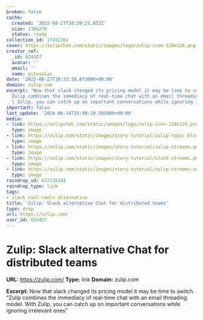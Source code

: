 ```yaml
---
broken: false
cache:
  created: '2022-08-27T10:39:21.052Z'
  size: 1366270
  status: ready
collection_id: 17452361
cover: https://zulipchat.com/static/images/logo/zulip-icon-128x128.png
creator_ref:
  _id: 624427
  avatar: ''
  email: ''
  name: pitosalas
date: '2022-08-27T10:33:18.873000+00:00'
domain: zulip.com
excerpt: "Now that slack changed its pricing model it may be time to switch. \u201C\
  Zulip combines the immediacy of real-time chat with an email threading model. With\
  \ Zulip, you can catch up on important conversations while ignoring irrelevant ones\u201D"
important: false
last_update: '2024-06-24T15:08:19.595000+00:00'
media:
- link: https://zulipchat.com/static/images/logo/zulip-icon-128x128.png
  type: image
- link: https://zulip.com/static/images/story-tutorial/zulip-topic-blurred.png
  type: image
- link: https://zulip.com/static/images/story-tutorial/zulip-streams.png
  type: image
- link: https://zulip.com/static/images/story-tutorial/slack-streams.png
  type: image
- link: https://zulip.com/static/images/story-tutorial/zulip-streams-selected.png
  type: image
raindrop_id: 437135143
raindrop_type: link
tags:
- slack cool-tools alternative
title: 'Zulip: Slack alternative Chat for distributed teams'
type: drop
url: https://zulip.com/
user_id: 624427
---
```


# Zulip: Slack alternative Chat for distributed teams

**URL:** https://zulip.com/
**Type:** link
**Domain:** zulip.com

**Excerpt:** Now that slack changed its pricing model it may be time to switch. “Zulip combines the immediacy of real-time chat with an email threading model. With Zulip, you can catch up on important conversations while ignoring irrelevant ones”
